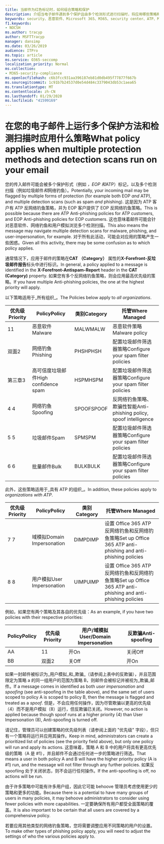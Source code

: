 ```yaml
---
title: 当邮件为红色标记时，如何组合策略和保护
description: 介绍当电子邮件遇到多个保护且由多个检测形式进行扫描时，将应用哪些策略和保护。 当电子邮件标记为恶意软件、垃圾邮件、高可信度垃圾邮件、网络钓鱼，以及 EOP 和/或 ATP 时，将应用哪些策略以及要采取的操作。
keywords: security、恶意软件、Microsoft 365、M365、security center、ATP、Microsoft Defender ATP、Office 365 ATP、Azure ATP
f1.keywords:
- NOCSH
ms.author: tracyp
author: MSFTTracyp
manager: dansimp
ms.date: 03/26/2019
audience: ITPro
ms.topic: article
ms.service: O365-seccomp
localization_priority: Normal
ms.collection:
- M365-security-compliance
ms.openlocfilehash: c6b3fcc931aa396187eb81d0db495f77877f667b
ms.sourcegitcommit: 1c91b7b24537d0e54d484c3379043db53c1aea65
ms.translationtype: MT
ms.contentlocale: zh-CN
ms.lasthandoff: 01/29/2020
ms.locfileid: "41599169"
---
```

# <a name="what-policy-applies-when-multiple-protection-methods-and-detection-scans-run-on-your-email"></a><span data-ttu-id="3c58b-105">在您的电子邮件上运行多个保护方法和检测扫描时应用什么策略</span><span class="sxs-lookup"><span data-stu-id="3c58b-105">What policy applies when multiple protection methods and detection scans run on your email</span></span>

<span data-ttu-id="3c58b-106">您的传入邮件可能会被多个保护形式（例如 *，EOP 和*ATP）标记，以及多个检测扫描（例如垃圾邮件*和*网络钓鱼）。</span><span class="sxs-lookup"><span data-stu-id="3c58b-106">Potentially, your incoming mail may be flagged by multiple forms of protection (for example both EOP *and* ATP), and multiple detection scans (such as spam *and* phishing).</span></span> <span data-ttu-id="3c58b-107">这是因为 ATP 客户有 ATP 反网络钓鱼策略，并为 EOP 客户提供了 EOP 反网络钓鱼策略。</span><span class="sxs-lookup"><span data-stu-id="3c58b-107">This is possible because there are ATP Anti-phishing policies for ATP customers, and EOP Anti-phishing policies for EOP customers.</span></span> <span data-ttu-id="3c58b-108">这也意味着邮件可能会针对恶意软件、网络钓鱼和用户模拟浏览多个检测扫描。</span><span class="sxs-lookup"><span data-stu-id="3c58b-108">This also means the message may navigate multiple detection scans for malware, phishing, and user-impersonation, for example.</span></span> <span data-ttu-id="3c58b-109">对于所有此活动，可能会对应用的策略产生一些困惑。</span><span class="sxs-lookup"><span data-stu-id="3c58b-109">Given all this activity, there may be some confusion as to which policy applies.</span></span>

<span data-ttu-id="3c58b-110">通常情况下，应用于邮件的策略在**CAT （Category）** 属性的**X-Forefront-反垃圾邮件报告**标头中进行标识。</span><span class="sxs-lookup"><span data-stu-id="3c58b-110">In general, a policy applied to a message is identified in the **X-Forefront-Antispam-Report** header in the **CAT (Category)** property.</span></span> <span data-ttu-id="3c58b-111">如果您有多个反网络钓鱼策略，则会应用最高优先级的策略。</span><span class="sxs-lookup"><span data-stu-id="3c58b-111">If you have multiple Anti-phishing policies, the one at the highest priority will apply.</span></span>

<span data-ttu-id="3c58b-112">以下策略适用于_所有组织_。</span><span class="sxs-lookup"><span data-stu-id="3c58b-112">The Policies below apply to _all organizations_.</span></span>

|<span data-ttu-id="3c58b-113">优先级</span><span class="sxs-lookup"><span data-stu-id="3c58b-113">Priority</span></span> |<span data-ttu-id="3c58b-114">Policy</span><span class="sxs-lookup"><span data-stu-id="3c58b-114">Policy</span></span>  |<span data-ttu-id="3c58b-115">类别</span><span class="sxs-lookup"><span data-stu-id="3c58b-115">Category</span></span>  |<span data-ttu-id="3c58b-116">托管</span><span class="sxs-lookup"><span data-stu-id="3c58b-116">Where Managed</span></span> |
|---------|---------|---------|---------|
|<span data-ttu-id="3c58b-117">1</span><span class="sxs-lookup"><span data-stu-id="3c58b-117">1</span></span>     | <span data-ttu-id="3c58b-118">恶意软件</span><span class="sxs-lookup"><span data-stu-id="3c58b-118">Malware</span></span>      | <span data-ttu-id="3c58b-119">MALW</span><span class="sxs-lookup"><span data-stu-id="3c58b-119">MALW</span></span>      | <span data-ttu-id="3c58b-120">恶意软件策略</span><span class="sxs-lookup"><span data-stu-id="3c58b-120">Malware policy</span></span>   |
|<span data-ttu-id="3c58b-121">双面</span><span class="sxs-lookup"><span data-stu-id="3c58b-121">2</span></span>     | <span data-ttu-id="3c58b-122">网络钓鱼</span><span class="sxs-lookup"><span data-stu-id="3c58b-122">Phishing</span></span>     | <span data-ttu-id="3c58b-123">PHSH</span><span class="sxs-lookup"><span data-stu-id="3c58b-123">PHSH</span></span>     | <span data-ttu-id="3c58b-124">配置垃圾邮件筛选器策略</span><span class="sxs-lookup"><span data-stu-id="3c58b-124">Configure your spam filter policies</span></span>     |
|<span data-ttu-id="3c58b-125">第三章</span><span class="sxs-lookup"><span data-stu-id="3c58b-125">3</span></span>     | <span data-ttu-id="3c58b-126">高可信度垃圾邮件</span><span class="sxs-lookup"><span data-stu-id="3c58b-126">High confidence spam</span></span>      | <span data-ttu-id="3c58b-127">HSPM</span><span class="sxs-lookup"><span data-stu-id="3c58b-127">HSPM</span></span>        | <span data-ttu-id="3c58b-128">配置垃圾邮件筛选器策略</span><span class="sxs-lookup"><span data-stu-id="3c58b-128">Configure your spam filter policies</span></span>        |
|<span data-ttu-id="3c58b-129">4 </span><span class="sxs-lookup"><span data-stu-id="3c58b-129">4</span></span>     | <span data-ttu-id="3c58b-130">网络钓鱼</span><span class="sxs-lookup"><span data-stu-id="3c58b-130">Spoofing</span></span>        | <span data-ttu-id="3c58b-131">SPOOF</span><span class="sxs-lookup"><span data-stu-id="3c58b-131">SPOOF</span></span>        | <span data-ttu-id="3c58b-132">反网络钓鱼策略、欺骗性智能</span><span class="sxs-lookup"><span data-stu-id="3c58b-132">Anti-phishing policy, spoof intelligence</span></span>        |
|<span data-ttu-id="3c58b-133">5 </span><span class="sxs-lookup"><span data-stu-id="3c58b-133">5</span></span>     | <span data-ttu-id="3c58b-134">垃圾邮件</span><span class="sxs-lookup"><span data-stu-id="3c58b-134">Spam</span></span>         | <span data-ttu-id="3c58b-135">SPM</span><span class="sxs-lookup"><span data-stu-id="3c58b-135">SPM</span></span>         | <span data-ttu-id="3c58b-136">配置垃圾邮件筛选器策略</span><span class="sxs-lookup"><span data-stu-id="3c58b-136">Configure your spam filter policies</span></span>         |
|<span data-ttu-id="3c58b-137">6 </span><span class="sxs-lookup"><span data-stu-id="3c58b-137">6</span></span>     | <span data-ttu-id="3c58b-138">批量邮件</span><span class="sxs-lookup"><span data-stu-id="3c58b-138">Bulk</span></span>         | <span data-ttu-id="3c58b-139">BULK</span><span class="sxs-lookup"><span data-stu-id="3c58b-139">BULK</span></span>        | <span data-ttu-id="3c58b-140">配置垃圾邮件筛选器策略</span><span class="sxs-lookup"><span data-stu-id="3c58b-140">Configure your spam filter policies</span></span>         |

<span data-ttu-id="3c58b-141">此外，这些策略适用于_具有 ATP 的组织_。</span><span class="sxs-lookup"><span data-stu-id="3c58b-141">In addition, these policies apply to _organizations with ATP_.</span></span>

|<span data-ttu-id="3c58b-142">优先级</span><span class="sxs-lookup"><span data-stu-id="3c58b-142">Priority</span></span> |<span data-ttu-id="3c58b-143">Policy</span><span class="sxs-lookup"><span data-stu-id="3c58b-143">Policy</span></span>  |<span data-ttu-id="3c58b-144">类别</span><span class="sxs-lookup"><span data-stu-id="3c58b-144">Category</span></span>  |<span data-ttu-id="3c58b-145">托管</span><span class="sxs-lookup"><span data-stu-id="3c58b-145">Where Managed</span></span> |
|---------|---------|---------|---------|
|<span data-ttu-id="3c58b-146">7 </span><span class="sxs-lookup"><span data-stu-id="3c58b-146">7</span></span>     | <span data-ttu-id="3c58b-147">域模拟</span><span class="sxs-lookup"><span data-stu-id="3c58b-147">Domain Impersonation</span></span>         | <span data-ttu-id="3c58b-148">DIMP</span><span class="sxs-lookup"><span data-stu-id="3c58b-148">DIMP</span></span>         | <span data-ttu-id="3c58b-149">设置 Office 365 ATP 反网络钓鱼和反网络钓鱼策略</span><span class="sxs-lookup"><span data-stu-id="3c58b-149">Set up Office 365 ATP anti-phishing and anti-phishing policies</span></span>        |
|<span data-ttu-id="3c58b-150">8 </span><span class="sxs-lookup"><span data-stu-id="3c58b-150">8</span></span>     | <span data-ttu-id="3c58b-151">用户模拟</span><span class="sxs-lookup"><span data-stu-id="3c58b-151">User Impersonation</span></span>        | <span data-ttu-id="3c58b-152">UIMP</span><span class="sxs-lookup"><span data-stu-id="3c58b-152">UIMP</span></span>         | <span data-ttu-id="3c58b-153">设置 Office 365 ATP 反网络钓鱼和反网络钓鱼策略</span><span class="sxs-lookup"><span data-stu-id="3c58b-153">Set up Office 365 ATP anti-phishing and anti-phishing policies</span></span>         |

<span data-ttu-id="3c58b-154">例如，如果您有两个策略及其各自的优先级：</span><span class="sxs-lookup"><span data-stu-id="3c58b-154">As an example, if you have two policies with their respective priorities:</span></span>

|<span data-ttu-id="3c58b-155">Policy</span><span class="sxs-lookup"><span data-stu-id="3c58b-155">Policy</span></span>  |<span data-ttu-id="3c58b-156">优先级</span><span class="sxs-lookup"><span data-stu-id="3c58b-156">Priority</span></span>  |<span data-ttu-id="3c58b-157">用户/域模拟</span><span class="sxs-lookup"><span data-stu-id="3c58b-157">User/Domain Impersonation</span></span>  |<span data-ttu-id="3c58b-158">反欺骗</span><span class="sxs-lookup"><span data-stu-id="3c58b-158">Anti-spoofing</span></span>  |
|---------|---------|---------|---------|
|<span data-ttu-id="3c58b-159">A</span><span class="sxs-lookup"><span data-stu-id="3c58b-159">A</span></span>     | <span data-ttu-id="3c58b-160">1</span><span class="sxs-lookup"><span data-stu-id="3c58b-160">1</span></span>        | <span data-ttu-id="3c58b-161">开</span><span class="sxs-lookup"><span data-stu-id="3c58b-161">On</span></span>        |<span data-ttu-id="3c58b-162">关闭</span><span class="sxs-lookup"><span data-stu-id="3c58b-162">Off</span></span>         |
|<span data-ttu-id="3c58b-163">B</span><span class="sxs-lookup"><span data-stu-id="3c58b-163">B</span></span>     | <span data-ttu-id="3c58b-164">双面</span><span class="sxs-lookup"><span data-stu-id="3c58b-164">2</span></span>        | <span data-ttu-id="3c58b-165">关</span><span class="sxs-lookup"><span data-stu-id="3c58b-165">Off</span></span>        | <span data-ttu-id="3c58b-166">开</span><span class="sxs-lookup"><span data-stu-id="3c58b-166">On</span></span>        |

<span data-ttu-id="3c58b-167">如果一封邮件被标识为_用户模拟_和_欺骗_（请参阅上表中的反欺骗），并且范围限定为策略 a 的同一组用户的范围为策略 B，则邮件会被标记并被视为_欺骗_邮件。</span><span class="sxs-lookup"><span data-stu-id="3c58b-167">If a message comes in identified as both _user impersonation_ and _spoofing_ (see anti-spoofing in the table above), and the same set of users scoped to policy A is scoped to policy B, then the message is flagged and treated as a _spoof_.</span></span> <span data-ttu-id="3c58b-168">但是，不会应用任何操作，因为尽管欺骗以更高的优先级（4）而不是用户模拟（8）运行，但反欺骗已关闭。</span><span class="sxs-lookup"><span data-stu-id="3c58b-168">However, no action is applied because though spoof runs at a higher priority (4) than User Impersonation (8), Anti-spoofing is turned off.</span></span>

<span data-ttu-id="3c58b-169">请记住，管理员可以创建策略的优先级列表（请参阅上面的 "优先级" 字段），但只有一个策略将运行并应用其操作。</span><span class="sxs-lookup"><span data-stu-id="3c58b-169">Keep in mind, administrators can create a prioritized list of policies (see the priority field above), but only one policy will run and apply its actions.</span></span> <span data-ttu-id="3c58b-170">这意味着，策略 A 和 B 中的用户将具有更高优先级的策略（A 是 #1），并且邮件不会通过任何进一步的策略进行筛选。</span><span class="sxs-lookup"><span data-stu-id="3c58b-170">That means a user in both policy A and B will have the higher priority policy (A is #1) run, and the message will not filter through any further policies.</span></span> <span data-ttu-id="3c58b-171">如果反 spoofiing 处于关闭状态，则不会运行任何操作。</span><span class="sxs-lookup"><span data-stu-id="3c58b-171">If the anti-spoofiing is off, no actions will be run.</span></span>

<span data-ttu-id="3c58b-172">由于许多策略中可能有许多用户组，因此它可能 behoove 管理员考虑使用更少的策略和更多的功能。</span><span class="sxs-lookup"><span data-stu-id="3c58b-172">Because there is a potential to have many groups of users in many policies, it may behoove administrators to consider using fewer policies with more capabilities.</span></span> <span data-ttu-id="3c58b-173">一定要确保所有用户都受全面策略的覆盖。</span><span class="sxs-lookup"><span data-stu-id="3c58b-173">It is also important to be certain that all users are covered by a comprehensive policy.</span></span>

<span data-ttu-id="3c58b-174">若要应用其他类型的网络钓鱼策略，您将需要调整应用不同策略的用户的设置。</span><span class="sxs-lookup"><span data-stu-id="3c58b-174">To make other types of phishing policy apply, you will need to adjust the settings of who the various policies apply to.</span></span>



